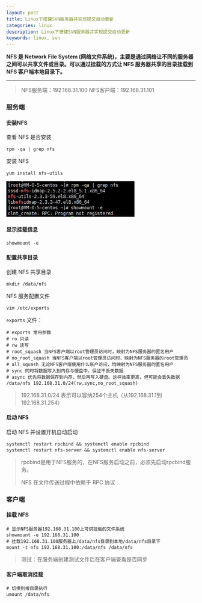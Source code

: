 ```yaml
---
layout: post
title: Linux下搭建SVN服务器并实现提交自动更新
categories: linux
description: Linux下搭建SVN服务器并实现提交自动更新
keywords: linux, svn
---
```




**NFS 是 Network File System (网络文件系统)，主要是通过网络让不同的服务器之间可以共享文件或目录。可以通过挂载的方式让 NFS 服务器共享的目录挂载到 NFS 客户端本地目录下。**

------



>    NFS服务端：192.168.31.100
>    NFS客户端：192.168.31.101



### 服务端

#### 安装NFS

查看 NFS 是否安装

```shell
rpm -qa | grep nfs
```

安装 NFS

```shell
yum install nfs-utils
```

<img src="/images/posts/linux/linux_nfs_step1.jpg"  />



#### 显示挂载信息

```shell
showmount -e
```



#### 配置共享目录

创建 NFS 共享目录

```shell
mkdir /data/nfs
```

NFS 服务配置文件

```shell
vim /etc/exports
```

`exports` 文件：

```shell
# exports 常用参数
# ro 只读
# rw 读写
# root_squash 当NFS客户端以root管理员访问时，映射为NFS服务器的匿名用户
# no_root_squash 当NFS客户端以root管理员访问时，映射为NFS服务器的root管理员
# all_squash 无论NFS客户端使用什么账户访问，均映射为NFS服务器的匿名用户
# sync 同时将数据写入到内存与硬盘中，保证不丢失数据
# async 优先将数据保存到内存，然后再写入硬盘。这样效率更高，但可能会丢失数据
/data/nfs 192.168.31.0/24(rw,sync,no_root_squash)
```

> 192.168.31.0/24 表示可以容纳254个主机（从192.168.31.1到192.168.31.254）



#### 启动 NFS

启动 NFS 并设置开机自动启动

```shell
systemctl restart rpcbind && systemctl enable rpcbind
systemctl restart nfs-server && systemctl enable nfs-server
```

> rpcbind是用于NFS服务的，在NFS服务启动之前，必须先启动rpcbind服务。
>
> NFS 在文件传送过程中依赖于 RPC 协议



### 客户端

#### 挂载 NFS

```shell
# 显示NFS服务器192.168.31.100上可供挂载的文件系统
showmount -e 192.168.31.100
# 挂载192.168.31.100服务器上/data/nfs目录到本地/data/nfs目录下
mount -t nfs 192.168.31.100:/data/nfs /data/nfs
```



> 测试：在服务端创建测试文件后在客户端查看是否同步



#### 客户端取消挂载

```shell
# 切换到根目录执行
umount /data/nfs
```

